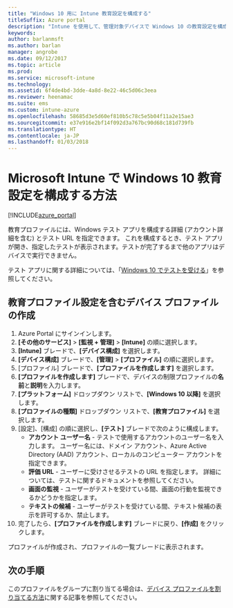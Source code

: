 ```yaml
---
title: "Windows 10 用に Intune 教育設定を構成する"
titleSuffix: Azure portal
description: "Intune を使用して、管理対象デバイスで Windows 10 の教育設定を構成する方法について説明します。\""
keywords: 
author: barlanmsft
ms.author: barlan
manager: angrobe
ms.date: 09/12/2017
ms.topic: article
ms.prod: 
ms.service: microsoft-intune
ms.technology: 
ms.assetid: 6f4de4bd-3dde-4a8d-8e22-46c5d06c3eea
ms.reviewer: heenamac
ms.suite: ems
ms.custom: intune-azure
ms.openlocfilehash: 58685d3e5d60ef810b5c78c5e5b04f11a2e15ae3
ms.sourcegitcommit: e37e916e2bf14f092d3a767bc90d68c181d739fb
ms.translationtype: HT
ms.contentlocale: ja-JP
ms.lasthandoff: 01/03/2018
---
```

# <a name="how-to-configure-windows-10-education-settings-in-microsoft-intune"></a>Microsoft Intune で Windows 10 教育設定を構成する方法

[!INCLUDE[azure_portal](./includes/azure_portal.md)]

教育プロファイルには、Windows テスト アプリを構成する詳細 (アカウント詳細を含む) とテスト URL を指定できます。 これを構成するとき、テスト アプリが開き、指定したテストが表示されます。テストが完了するまで他のアプリはデバイスで実行できません。

テスト アプリに関する詳細については、「[Windows 10 でテストを受ける](https://docs.microsoft.com/education/windows/take-tests-in-windows-10)」を参照してください。

## <a name="create-a-device-profile-containing-education-profile-settings"></a>教育プロファイル設定を含むデバイス プロファイルの作成

1. Azure Portal にサインインします。
2. **[その他のサービス]** > **[監視 + 管理]** > **[Intune]** の順に選択します。
3. **[Intune]** ブレードで、**[デバイス構成]** を選択します。
2. **[デバイス構成]** ブレードで、**[管理]** > **[プロファイル]** の順に選択します。
3. [プロファイル] ブレードで、**[プロファイルを作成します]** を選択します。
4. **[プロファイルを作成します]** ブレードで、デバイスの制限プロファイルの**名前**と**説明**を入力します。
5. **[プラットフォーム]** ドロップダウン リストで、**[Windows 10 以降]** を選択します。
6. **[プロファイルの種類]** ドロップダウン リストで、**[教育プロファイル]** を選択します。 
7. [設定]、[構成] の順に選択し、**[テスト]** ブレードで次のように構成します。
    - **アカウント ユーザー名** - テストで使用するアカウントのユーザー名を入力します。 ユーザー名には、ドメイン アカウント、Azure Active Directory (AAD) アカウント、ローカルのコンピューター アカウントを指定できます。
    - **評価 URL** - ユーザーに受けさせるテストの URL を指定します。 詳細については、テストに関するドキュメントを参照してください。
    - **画面の監視** - ユーザーがテストを受けている間、画面の行動を監視できるかどうかを指定します。
    - **テキストの候補** - ユーザーがテストを受けている間、テキスト候補の表示を許可するか、禁止します。
8. 完了したら、**[プロファイルを作成します]** ブレードに戻り、**[作成]** をクリックします。

プロファイルが作成され、プロファイルの一覧ブレードに表示されます。

## <a name="next-steps"></a>次の手順

このプロファイルをグループに割り当てる場合は、[デバイス プロファイルを割り当てる方法](device-profile-assign.md)に関する記事を参照してください。




